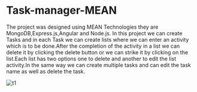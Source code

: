# Task-manager-MEAN

The project was designed using MEAN Technologies they are MongoDB,Express.js,Angular and Node.js. In this project we can create Tasks and in each Task we can create lists where we can enter an activity which is to be done.After the completion of the activity in a list we can delete it by clicking the delete button or we can strike it by clicking on the list.Each list has two options one to delete and another to edit the list activity.In the same way we can create multiple tasks and can edit the task name as well as delete the task.

![t1](https://github.com/Soumya-Anagandula/Task-manager-MEAN/assets/106016924/3b3e8a1d-2cff-4392-8a3f-13a5fed5d85f)
